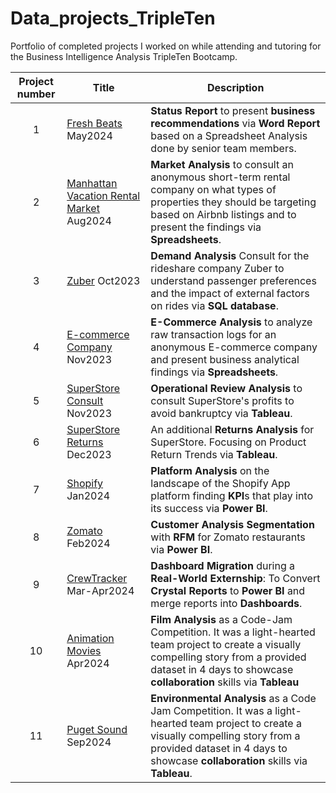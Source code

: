 # Data_projects_TripleTen
Portfolio of completed projects I worked on while attending and tutoring for the Business Intelligence Analysis TripleTen Bootcamp.

| Project number | Title | Description |
| :-----------: | ----------- |----------- |
| 1 | [Fresh Beats](https://github.com/Tiffany-Bergett/Data_projects_TripleTen/tree/main/Fresh%20Beats) May2024 | **Status Report** to present **business recommendations** via **Word Report** based on a Spreadsheet Analysis done by senior team members.  |
| 2 | [Manhattan Vacation Rental Market](https://github.com/Tiffany-Bergett/Data_projects_TripleTen/tree/main/Manhattan%20Vacation%20Rental%20Market%20Project) Aug2024 | **Market Analysis** to consult an anonymous short-term rental company on what types of properties they should be targeting based on Airbnb listings and to present the findings via **Spreadsheets**. |
| 3 | [Zuber](https://github.com/Tiffany-Bergett/Data_projects_TripleTen/tree/main/Zuber) Oct2023| **Demand Analysis** Consult for the rideshare company Zuber to understand passenger preferences and the impact of external factors on rides via **SQL database**. |
| 4 | [E-commerce Company](https://github.com/Tiffany-Bergett/Data_projects_TripleTen/tree/main/E-commerce%20Company) Nov2023| **E-Commerce Analysis** to analyze raw transaction logs for an anonymous E-commerce company and present business analytical findings via **Spreadsheets**. |
| 5 | [SuperStore Consult](https://github.com/Tiffany-Bergett/Data_projects_TripleTen/tree/main/SuperStore%20Consult) Nov2023 | **Operational Review Analysis** to consult SuperStore's profits to avoid bankruptcy via **Tableau**. |
| 6 | [SuperStore Returns](https://github.com/Tiffany-Bergett/Data_projects_TripleTen/tree/main/SuperStore%20Returns) Dec2023 | An additional **Returns Analysis** for SuperStore. Focusing on Product Return Trends via **Tableau**. |
| 7 | [Shopify](https://github.com/Tiffany-Bergett/Data_projects_TripleTen/tree/main/Shopify) Jan2024| **Platform Analysis** on the landscape of the Shopify App platform finding **KPI**s that play into its success via **Power BI**. |
| 8 | [Zomato](https://github.com/Tiffany-Bergett/Data_projects_TripleTen/tree/main/Zomato) Feb2024 | **Customer Analysis Segmentation** with **RFM** for Zomato restaurants via **Power BI**. |
| 9 | [CrewTracker](https://github.com/Tiffany-Bergett/Data_projects_TripleTen/tree/main/CrewTracker) Mar-Apr2024 | **Dashboard Migration** during a **Real-World Externship**: To Convert **Crystal Reports** to **Power BI** and merge reports into **Dashboards**. |
| 10| [Animation Movies](https://github.com/Tiffany-Bergett/Data_projects_TripleTen/tree/main/Animation%20Movies) Apr2024 | **Film Analysis** as a Code-Jam Competition. It was a light-hearted team project to create a visually compelling story from a provided dataset in 4 days to showcase **collaboration** skills via **Tableau** |
| 11| [Puget Sound](https://github.com/Tiffany-Bergett/Data_projects_TripleTen/tree/main/Puget%20Sound) Sep2024| **Environmental Analysis** as a Code Jam Competition. It was a light-hearted team project to create a visually compelling story from a provided dataset in 4 days to showcase **collaboration** skills via **Tableau**. |

